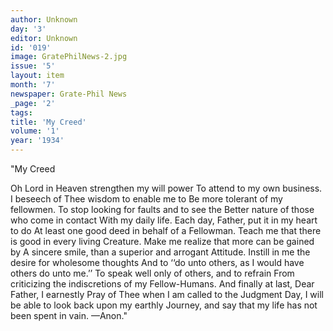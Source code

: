 ```yaml
---
author: Unknown
day: '3'
editor: Unknown
id: '019'
image: GratePhilNews-2.jpg
issue: '5'
layout: item
month: '7'
newspaper: Grate-Phil News
_page: '2'
tags:
title: 'My Creed'
volume: '1'
year: '1934'
---
```

"My Creed

Oh Lord in Heaven strengthen my will
power
To attend to my own business.
I beseech of Thee wisdom to enable
me to
Be more tolerant of my fellowmen.
To stop looking for faults and to see the
Better nature of those who come in
contact
With my daily life.
Each day, Father, put it in my heart
to do
At least one good deed in behalf of a
Fellowman.
Teach me that there is good in every
living Creature.
Make me realize that more can be gained 
by
A sincere smile, than a superior and
arrogant
Attitude.
Instill in me the desire for wholesome
thoughts
And to ‘‘do unto others, as I would have
others do unto me.’’
To speak well only of others, and to
refrain
From criticizing the indiscretions of my
Fellow-Humans.
And finally at last, Dear Father,
I earnestly Pray of Thee when I am
called to the Judgment Day, I will be
able to look back upon my earthly
Journey, and say that my life has not
been spent in vain. —Anon."